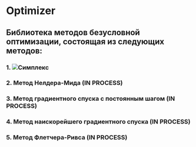 # Optimizer
## Библиотека методов безусловной оптимизации, состоящая из следующих методов:
### 1. ![Симплекс](https://github.com/LIvanoff/Optimizer/blob/master/Simplex.ixx)
### 2. Метод Нелдера-Мида (IN PROCESS)
### 3. Метод градиентного спуска с постоянным шагом (IN PROCESS)
### 4. Метод наискорейшего градиентного спуска (IN PROCESS)
### 5. Метод Флетчера-Ривса (IN PROCESS)

